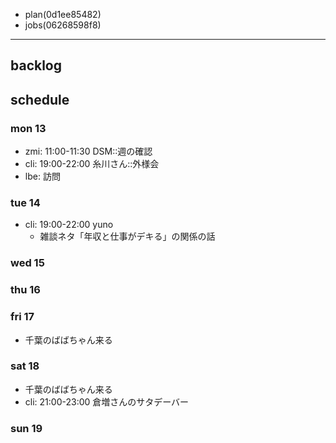 
- plan(0d1ee85482)
- jobs(06268598f8)
---

## backlog

## schedule
### mon 13
- zmi: 11:00-11:30 DSM::週の確認
- cli: 19:00-22:00 糸川さん::外様会
- lbe: 訪問

### tue 14
- cli: 19:00-22:00 yuno
  - 雑談ネタ「年収と仕事がデキる」の関係の話



### wed 15
### thu 16
### fri 17
- 千葉のばばちゃん来る
### sat 18
- 千葉のばばちゃん来る
- cli: 21:00-23:00 倉増さんのサタデーバー
### sun 19



